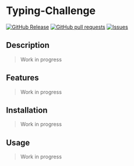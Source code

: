 # Typing-Challenge
[![GitHub Release](https://img.shields.io/github/release/zjayers/typing-challenge.svg?style=flat)](https://github.com/zjayers/typing-challenge/releases)
[![GitHub pull requests](https://img.shields.io/github/issues-pr/zjayers/typing-challenge.svg?style=flat)](https://github.com/zjayers/typing-challenge/pulls)
[![Issues](https://img.shields.io/github/issues-raw/zjayers/typing-challenge.svg?maxAge=25000)](https://github.com/zjayers/typing-challenge/issues)

## Description

> Work in progress

## Features

> Work in progress

## Installation

> Work in progress

## Usage

> Work in progress
